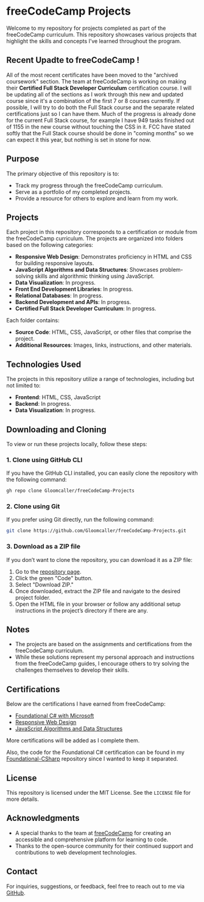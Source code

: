 # freeCodeCamp Projects

Welcome to my repository for projects completed as part of the freeCodeCamp curriculum. This repository showcases various projects that highlight the skills and concepts I’ve learned throughout the program.

## Recent Upadte to freeCodeCamp !

All of the most recent certificates have been moved to the "archived coursework" section.
The team at freeCodeCamp is working on making their **Certified Full Stack Developer Curriculum** certification course.
I will be updating all of the sections as I work through this new and updated course since it's a combination of the first 7 or 8 courses currently.
If possible, I will try to do both the Full Stack course and the separate related certifications just so I can have them.
Much of the progress is already done for the current Full Stack course, for example I have 949 tasks finished out of 1155 in the new course without touching the CSS in it.
FCC have stated softly that the Full Stack course should be done in "coming months" so we can expect it this year, but nothing is set in stone for now.

## Purpose

The primary objective of this repository is to:

- Track my progress through the freeCodeCamp curriculum.
- Serve as a portfolio of my completed projects.
- Provide a resource for others to explore and learn from my work.

## Projects

Each project in this repository corresponds to a certification or module from the freeCodeCamp curriculum. The projects are organized into folders based on the following categories:

- **Responsive Web Design**: Demonstrates proficiency in HTML and CSS for building responsive layouts.
- **JavaScript Algorithms and Data Structures**: Showcases problem-solving skills and algorithmic thinking using JavaScript.
- **Data Visualization**: In progress.
- **Front End Development Libraries**: In progress.
- **Relational Databases**: In progress.
- **Backend Development and APIs**: In progress.
- **Certified Full Stack Developer Curriculum**: In progress.

Each folder contains:

- **Source Code**: HTML, CSS, JavaScript, or other files that comprise the project.
- **Additional Resources**: Images, links, instructions, and other materials.

## Technologies Used

The projects in this repository utilize a range of technologies, including but not limited to:

- **Frontend**: HTML, CSS, JavaScript
- **Backend**: In progress.
- **Data Visualization**: In progress.

## Downloading and Cloning

To view or run these projects locally, follow these steps:

### 1. Clone using GitHub CLI
If you have the GitHub CLI installed, you can easily clone the repository with the following command:

```bash
gh repo clone Gloomcaller/freeCodeCamp-Projects
```

### 2. Clone using Git
If you prefer using Git directly, run the following command:

```bash
git clone https://github.com/Gloomcaller/freeCodeCamp-Projects.git
```

### 3. Download as a ZIP file
If you don’t want to clone the repository, you can download it as a ZIP file:
1. Go to the [repository page](https://github.com/Gloomcaller/freeCodeCamp-Projects).
2. Click the green "Code" button.
3. Select "Download ZIP."
4. Once downloaded, extract the ZIP file and navigate to the desired project folder.
5. Open the HTML file in your browser or follow any additional setup instructions in the project’s directory if there are any.

## Notes

- The projects are based on the assignments and certifications from the freeCodeCamp curriculum.
- While these solutions represent my personal approach and instructions from the freeCodeCamp guides, I encourage others to try solving the challenges themselves to develop their skills.

## Certifications

Below are the certifications I have earned from freeCodeCamp:

- [Foundational C# with Microsoft](https://www.freecodecamp.org/certification/Gloomcaller/foundational-c-sharp-with-microsoft)
- [Responsive Web Design](https://www.freecodecamp.org/certification/Gloomcaller/responsive-web-design)
- [JavaScript Algorithms and Data Structures](https://www.freecodecamp.org/certification/Gloomcaller/javascript-algorithms-and-data-structures-v8)

More certifications will be added as I complete them.

Also, the code for the Foundational C# certification can be found in my [Foundational-CSharp](https://github.com/Gloomcaller/Foundational-CSharp) repository since I wanted to keep it separated.

## License

This repository is licensed under the MIT License. See the `LICENSE` file for more details.

## Acknowledgments

- A special thanks to the team at [freeCodeCamp](https://www.freecodecamp.org) for creating an accessible and comprehensive platform for learning to code.
- Thanks to the open-source community for their continued support and contributions to web development technologies.

## Contact

For inquiries, suggestions, or feedback, feel free to reach out to me via [GitHub](https://github.com/Gloomcaller).

